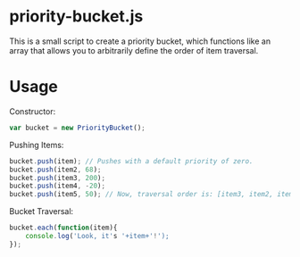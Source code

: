 priority-bucket.js
==================
This is a small script to create a priority bucket, which functions like an array that allows you to arbitrarily define the order of item traversal.

Usage
=======
Constructor:
```javascript
var bucket = new PriorityBucket();
```

Pushing Items:
```javascript
bucket.push(item); // Pushes with a default priority of zero.
bucket.push(item2, 68);
bucket.push(item3, 200);
bucket.push(item4, -20);
bucket.push(item5, 50); // Now, traversal order is: [item3, item2, item5, item, item4]
```

Bucket Traversal:
```javascript
bucket.each(function(item){
	console.log('Look, it's '+item+'!');
});
```